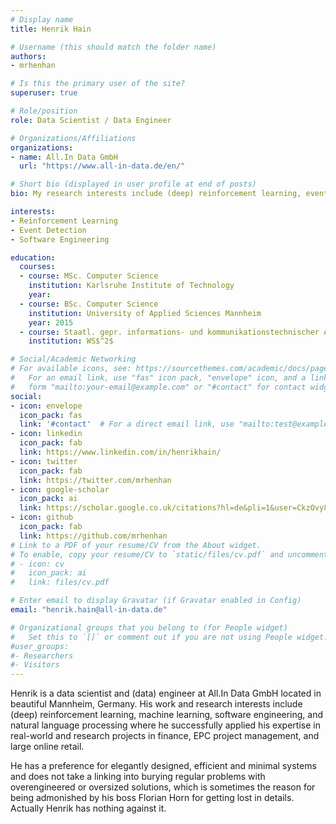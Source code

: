 ```yaml
---
# Display name
title: Henrik Hain

# Username (this should match the folder name)
authors:
- mrhenhan

# Is this the primary user of the site?
superuser: true

# Role/position
role: Data Scientist / Data Engineer

# Organizations/Affiliations
organizations:
- name: All.In Data GmbH
  url: "https://www.all-in-data.de/en/"

# Short bio (displayed in user profile at end of posts)
bio: My research interests include (deep) reinforcement learning, event detection, and software engineering.

interests:
- Reinforcement Learning
- Event Detection
- Software Engineering

education:
  courses: 
  - course: MSc. Computer Science
    institution: Karlsruhe Institute of Technology
    year: 
  - course: BSc. Computer Science
    institution: University of Applied Sciences Mannheim
    year: 2015
  - course: Staatl. gepr. informations- und kommunikationstechnischer Assistent
    institution: WS$^2$

# Social/Academic Networking
# For available icons, see: https://sourcethemes.com/academic/docs/page-builder/#icons
#   For an email link, use "fas" icon pack, "envelope" icon, and a link in the
#   form "mailto:your-email@example.com" or "#contact" for contact widget.
social:
- icon: envelope
  icon_pack: fas
  link: '#contact'  # For a direct email link, use "mailto:test@example.org".
- icon: linkedin
  icon_pack: fab
  link: https://www.linkedin.com/in/henrikhain/
- icon: twitter
  icon_pack: fab
  link: https://twitter.com/mrhenhan
- icon: google-scholar
  icon_pack: ai
  link: https://scholar.google.co.uk/citations?hl=de&pli=1&user=CkzOvy8AAAAJ
- icon: github
  icon_pack: fab
  link: https://github.com/mrhenhan
# Link to a PDF of your resume/CV from the About widget.
# To enable, copy your resume/CV to `static/files/cv.pdf` and uncomment the lines below.
# - icon: cv
#   icon_pack: ai
#   link: files/cv.pdf

# Enter email to display Gravatar (if Gravatar enabled in Config)
email: "henrik.hain@all-in-data.de"

# Organizational groups that you belong to (for People widget)
#   Set this to `[]` or comment out if you are not using People widget.
#user_groups:
#- Researchers
#- Visitors
---
```


Henrik is a data scientist and (data) engineer at All.In Data GmbH located in beautiful Mannheim, Germany. His work and research interests include (deep) reinforcement learning, machine learning, software engineering, and natural language processing where he successfully applied his expertise in real-world and research projects in finance, EPC project management, and large online retail. 

He has a preference for elegantly designed, efficient and minimal systems and does not take a linking into burying regular problems with overengineered or oversized solutions, which is sometimes the reason for being admonished by his boss Florian Horn for getting lost in details. Actually Henrik has nothing against it.
